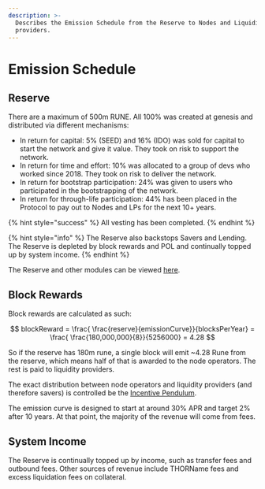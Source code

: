 ```yaml
---
description: >-
  Describes the Emission Schedule from the Reserve to Nodes and Liquidity
  providers.
---
```


# Emission Schedule

## Reserve

There are a maximum of 500m RUNE. All 100% was created at genesis and distributed via different mechanisms:

* In return for capital: 5% (SEED) and 16% (IDO) was sold for capital to start the network and give it value. They took on risk to support the network.&#x20;
* In return for time and effort: 10% was allocated to a group of devs who worked since 2018. They took on risk to deliver the network.&#x20;
* In return for bootstrap participation: 24% was given to users who participated in the bootstrapping of the network.&#x20;
* In return for through-life participation: 44% has been placed in the Protocol to pay out to Nodes and LPs for the next 10+ years.

{% hint style="success" %}
All vesting has been completed.
{% endhint %}

{% hint style="info" %}
The Reserve also backstops Savers and Lending. The Reserve is depleted by block rewards and POL and continually topped up by system income.
{% endhint %}

The Reserve and other modules can be viewed [here](https://viewblock.io/thorchain/addresses).

## Block Rewards

Block rewards are calculated as such:

$$
blockReward = \frac{ \frac{reserve}{emissionCurve}}{blocksPerYear} = \frac{ \frac{180,000,000}{8}}{5256000} = 4.28
$$

So if the reserve has 180m rune, a single block will emit \~4.28 Rune from the reserve, which means half  of that is awarded to the node operators. The rest is paid to liquidity providers.

The exact distribution between node operators and liquidity providers (and therefore savers) is controlled be the [Incentive Pendulum](incentive-pendulum.md).

The emission curve is designed to start at around 30% APR and target 2% after 10 years. At that point, the majority of the revenue will come from fees.

## System Income

The Reserve is continually topped up by income, such as transfer fees and outbound fees. Other sources of revenue include THORName fees and excess liquidation fees on collateral.
